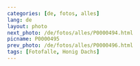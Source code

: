 ```yaml
---
categories: [de, fotos, alles]
lang: de
layout: photo
next_photo: /de/fotos/alles/P0000494.html
picname: P0000495
prev_photo: /de/fotos/alles/P0000496.html
tags: [Fotofalle, Honig Dachs]
---
```

